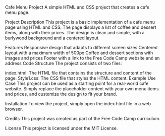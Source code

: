 Cafe Menu Project
A simple HTML and CSS project that creates a cafe menu page.

Project Description
This project is a basic implementation of a cafe menu page using HTML and CSS. The page displays a list of coffee and dessert items, along with their prices. The design is clean and simple, with a burlywood background and a centered layout.

Features
Responsive design that adapts to different screen sizes
Centered layout with a maximum width of 500px
Coffee and dessert sections with images and prices
Footer with a link to the Free Code Camp website and an address
Code Structure
The project consists of two files:

index.html: The HTML file that contains the structure and content of the page.
Style1.css: The CSS file that styles the HTML content.
Example Use Case
This project can be used as a starting point for a real-world cafe website. Simply replace the placeholder content with your own menu items and prices, and customize the design to fit your brand.

Installation
To view the project, simply open the index.html file in a web browser.

Credits
This project was created as part of the Free Code Camp curriculum.

License
This project is licensed under the MIT License.
